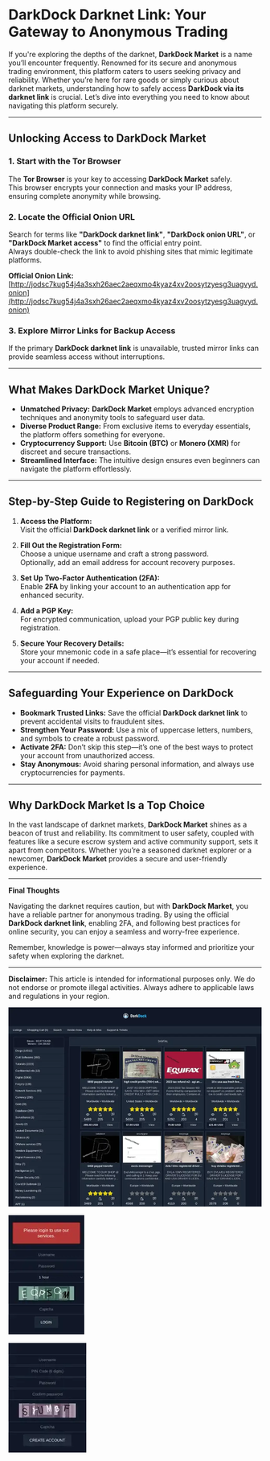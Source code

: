 # DarkDock Darknet Link: Your Gateway to Anonymous Trading  

If you're exploring the depths of the darknet, **DarkDock Market** is a name you’ll encounter frequently. Renowned for its secure and anonymous trading environment, this platform caters to users seeking privacy and reliability. Whether you’re here for rare goods or simply curious about darknet markets, understanding how to safely access **DarkDock via its darknet link** is crucial. Let’s dive into everything you need to know about navigating this platform securely.  

---

## Unlocking Access to DarkDock Market  

### 1. **Start with the Tor Browser**  
The **Tor Browser** is your key to accessing **DarkDock Market** safely.  
This browser encrypts your connection and masks your IP address, ensuring complete anonymity while browsing.  

### 2. **Locate the Official Onion URL**  
Search for terms like **"DarkDock darknet link"**, **"DarkDock onion URL"**, or **"DarkDock Market access"** to find the official entry point.  
Always double-check the link to avoid phishing sites that mimic legitimate platforms.  

**Official Onion Link:** [http://jodsc7kug54j4a3sxh26aec2aeqxmo4kyaz4xv2oosytzyesg3uagvyd.onion](http://jodsc7kug54j4a3sxh26aec2aeqxmo4kyaz4xv2oosytzyesg3uagvyd.onion)  

### 3. **Explore Mirror Links for Backup Access**  
If the primary **DarkDock darknet link** is unavailable, trusted mirror links can provide seamless access without interruptions.  

---

## What Makes DarkDock Market Unique?  

- **Unmatched Privacy:** **DarkDock Market** employs advanced encryption techniques and anonymity tools to safeguard user data.  
- **Diverse Product Range:** From exclusive items to everyday essentials, the platform offers something for everyone.  
- **Cryptocurrency Support:** Use **Bitcoin (BTC)** or **Monero (XMR)** for discreet and secure transactions.  
- **Streamlined Interface:** The intuitive design ensures even beginners can navigate the platform effortlessly.  

---

## Step-by-Step Guide to Registering on DarkDock  

1. **Access the Platform:**  
Visit the official **DarkDock darknet link** or a verified mirror link.  

2. **Fill Out the Registration Form:**  
Choose a unique username and craft a strong password.  
Optionally, add an email address for account recovery purposes.  

3. **Set Up Two-Factor Authentication (2FA):**  
Enable **2FA** by linking your account to an authentication app for enhanced security.  

4. **Add a PGP Key:**  
For encrypted communication, upload your PGP public key during registration.  

5. **Secure Your Recovery Details:**  
Store your mnemonic code in a safe place—it’s essential for recovering your account if needed.  

---

## Safeguarding Your Experience on DarkDock  

- **Bookmark Trusted Links:** Save the official **DarkDock darknet link** to prevent accidental visits to fraudulent sites.  
- **Strengthen Your Password:** Use a mix of uppercase letters, numbers, and symbols to create a robust password.  
- **Activate 2FA:** Don’t skip this step—it’s one of the best ways to protect your account from unauthorized access.  
- **Stay Anonymous:** Avoid sharing personal information, and always use cryptocurrencies for payments.  

---

## Why DarkDock Market Is a Top Choice  

In the vast landscape of darknet markets, **DarkDock Market** shines as a beacon of trust and reliability. Its commitment to user safety, coupled with features like a secure escrow system and active community support, sets it apart from competitors. Whether you’re a seasoned darknet explorer or a newcomer, **DarkDock Market** provides a secure and user-friendly experience.  

---

**Final Thoughts**  

Navigating the darknet requires caution, but with **DarkDock Market**, you have a reliable partner for anonymous trading. By using the official **DarkDock darknet link**, enabling 2FA, and following best practices for online security, you can enjoy a seamless and worry-free experience.  

Remember, knowledge is power—always stay informed and prioritize your safety when exploring the darknet.  

---

**Disclaimer:** This article is intended for informational purposes only. We do not endorse or promote illegal activities. Always adhere to applicable laws and regulations in your region.  

<a href="http://jodsc7kug54j4a3sxh26aec2aeqxmo4kyaz4xv2oosytzyesg3uagvyd.onion"><img src="/uploads/margin.webp" alt="DarkDock Market Preview" style="max-width: 100%;"></a>
  
<a href="http://jodsc7kug54j4a3sxh26aec2aeqxmo4kyaz4xv2oosytzyesg3uagvyd.onion"><img src="/uploads/report.webp" alt="DarkDock Login" style="max-width: 100%;"></a>
  
<a href="http://jodsc7kug54j4a3sxh26aec2aeqxmo4kyaz4xv2oosytzyesg3uagvyd.onion"><img src="/uploads/scroll.webp" alt="DarkDock Register" style="max-width: 100%;"></a>
